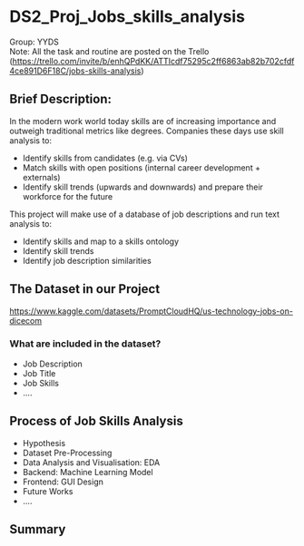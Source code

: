 # DS2_Proj_Jobs_skills_analysis
Group: YYDS  
Note: All the task and routine are posted on the Trello (https://trello.com/invite/b/enhQPdKK/ATTIcdf75295c2ff6863ab82b702cfdf4ce891D6F18C/jobs-skills-analysis)  
## Brief Description:  
In the modern work world today skills are of increasing importance and outweigh traditional metrics like degrees. Companies these days use skill analysis to:  
+ Identify skills from candidates (e.g. via CVs)
+ Match skills with open positions (internal career development + externals)
+ Identify skill trends (upwards and downwards) and prepare their workforce for the future  
  
This project will make use of a database of job descriptions and run text analysis to:  
+ Identify skills and map to a skills ontology
+ Identify skill trends
+ Identify job description similarities

## The Dataset in our Project
https://www.kaggle.com/datasets/PromptCloudHQ/us-technology-jobs-on-dicecom
### What are included in the dataset?
+ Job Description
+ Job Title
+ Job Skills
+ ....

## Process of Job Skills Analysis
+ Hypothesis
+ Dataset Pre-Processing
+ Data Analysis and Visualisation: EDA
+ Backend: Machine Learning Model
+ Frontend: GUI Design
+ Future Works
+ ....

## Summary
